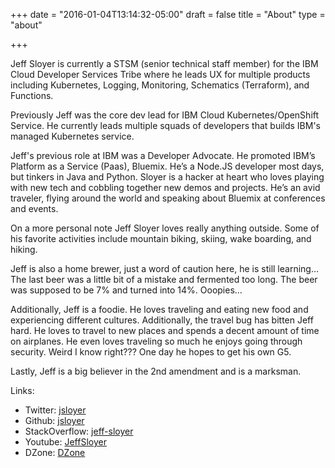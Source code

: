 +++
date = "2016-01-04T13:14:32-05:00"
draft = false
title = "About"
type = "about"

+++

Jeff Sloyer is currently a STSM (senior technical staff member) for the IBM Cloud Developer Services Tribe where he leads UX for multiple products including Kubernetes, Logging, Monitoring, Schematics (Terraform), and Functions.

Previously Jeff was the core dev lead for IBM Cloud Kubernetes/OpenShift Service.  He currently leads multiple squads of developers that builds IBM's managed Kubernetes service.

Jeff's previous role at IBM was a Developer Advocate.  He promoted IBM’s Platform as a Service (Paas), Bluemix. He’s a Node.JS developer most days, but tinkers in Java and Python. Sloyer is a hacker at heart who loves playing with new tech and cobbling together new demos and projects. He’s an avid traveler, flying around the world and speaking about Bluemix at conferences and events.

On a more personal note Jeff Sloyer loves really anything outside.  Some of his favorite activities include mountain biking, skiing, wake boarding, and hiking.

Jeff is also a home brewer, just a word of caution here, he is still learning…  The last beer was a little bit of a mistake and fermented too long.  The beer was supposed to be 7% and turned into 14%.  Ooopies…

Additionally, Jeff is a foodie.  He loves traveling and eating new food and experiencing different cultures.  Additionally, the travel bug has bitten Jeff hard.  He loves to travel to new places and spends a decent amount of time on airplanes.  He even loves traveling so much he enjoys going through security.  Weird I know right???  One day he hopes to get his own G5.

Lastly, Jeff is a big believer in the 2nd amendment and is a marksman.

Links:

- Twitter: [jsloyer](http://twitter.com/jsloyer)
- Github: [jsloyer](http://github.com/jsloyer)
- StackOverflow: [jeff-sloyer](http://stackoverflow.com/users/3817025/jeff-sloyer)
- Youtube: [JeffSloyer](http://youtube.com/c/JeffSloyer)
- DZone: [DZone](https://dzone.com/users/jsloyer)
